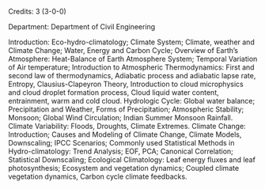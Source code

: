 Credits: 3 (3-0-0)

Department: Department of Civil Engineering

Introduction: Eco-hydro-climatology; Climate System; Climate, weather and Climate Change; Water, Energy and Carbon Cycle; Overview of Earth’s Atmosphere: Heat-Balance of Earth Atmosphere System; Temporal Variation of Air temperature; Introduction to Atmospheric Thermodynamics: First and second law of thermodynamics, Adiabatic process and adiabatic lapse rate, Entropy, Clausius-Clapeyron Theory, Introduction to cloud microphysics and cloud droplet formation process, Cloud liquid water content, entrainment, warm and cold cloud. Hydrologic Cycle: Global water balance; Precipitation and Weather, Forms of Precipitation; Atmospheric Stability; Monsoon; Global Wind Circulation; Indian Summer Monsoon Rainfall. Climate Variability: Floods, Droughts, Climate Extremes. Climate Change: Introduction; Causes and Modeling of Climate Change, Climate Models, Downscaling; IPCC Scenarios; Commonly used Statistical Methods in Hydro-climatology: Trend Analysis; EOF, PCA; Canonical Correlation; Statistical Downscaling; Ecological Climatology: Leaf energy fluxes and leaf photosynthesis; Ecosystem and vegetation dynamics; Coupled climate vegetation dynamics, Carbon cycle climate feedbacks.